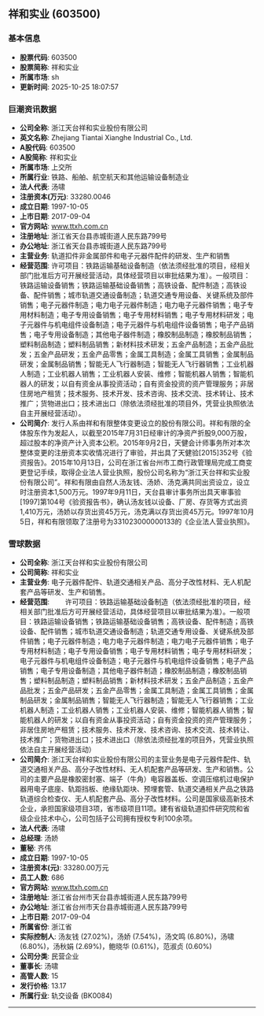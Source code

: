 ## 祥和实业 (603500)

### 基本信息

- **股票代码**: 603500
- **股票简称**: 祥和实业
- **所属市场**: sh
- **更新时间**: 2025-10-25 18:07:57

### 巨潮资讯数据

- **公司全称**: 浙江天台祥和实业股份有限公司
- **英文名称**: Zhejiang Tiantai Xianghe Industrial Co., Ltd.
- **A股代码**: 603500
- **A股简称**: 祥和实业
- **所属市场**: 上交所
- **所属行业**: 铁路、船舶、航空航天和其他运输设备制造业
- **法人代表**: 汤啸
- **注册资本(万元)**: 33280.0046
- **成立日期**: 1997-10-05
- **上市日期**: 2017-09-04
- **官方网站**: www.ttxh.com.cn
- **注册地址**: 浙江省天台县赤城街道人民东路799号
- **办公地址**: 浙江省天台县赤城街道人民东路799号
- **主营业务**: 轨道扣件非金属部件和电子元器件配件的研发、生产和销售
- **经营范围**: 许可项目：铁路运输基础设备制造（依法须经批准的项目，经相关部门批准后方可开展经营活动，具体经营项目以审批结果为准）。一般项目：铁路运输设备销售；铁路运输基础设备销售；高铁设备、配件制造；高铁设备、配件销售；城市轨道交通设备制造；轨道交通专用设备、关键系统及部件销售；电子元器件制造；电力电子元器件制造；电力电子元器件销售；电子专用材料制造；电子专用设备销售；电子专用材料销售；电子专用材料研发；电子元器件与机电组件设备制造；电子元器件与机电组件设备销售；电子产品销售；电子专用设备制造；其他电子器件制造；橡胶制品制造；橡胶制品销售；塑料制品制造；塑料制品销售；新材料技术研发；五金产品制造；五金产品批发；五金产品研发；五金产品零售；金属工具制造；金属工具销售；金属制品研发；金属制品销售；智能无人飞行器制造；智能无人飞行器销售；工业机器人制造；工业机器人销售；工业机器人安装、维修；智能机器人销售；智能机器人的研发；以自有资金从事投资活动；自有资金投资的资产管理服务；非居住房地产租赁；技术服务、技术开发、技术咨询、技术交流、技术转让、技术推广；货物进出口；技术进出口（除依法须经批准的项目外，凭营业执照依法自主开展经营活动）。
- **公司简介**: 发行人系由祥和有限整体变更设立的股份有限公司。祥和有限的全体股东作为发起人，以截至2015年7月31日经审计的净资产折股9,000万股，超过股本的净资产计入资本公积。2015年9月2日，天健会计师事务所对本次整体变更的注册资本实收情况进行了审验，并出具了天健验[2015]352号《验资报告》。2015年10月13日，公司在浙江省台州市工商行政管理局完成工商变更登记手续，取得企业法人营业执照，股份公司名称为“浙江天台祥和实业股份有限公司”。祥和有限由自然人汤友钱、汤娇、汤克满共同出资设立，设立时注册资本1,500万元。1997年9月11日，天台县审计事务所出具天审事验[1997]第104号《验资报告书》，确认汤友钱以设备、厂房、存货等方式出资1,410万元，汤娇以存货出资45万元，汤克满以存货出资45万元。1997年10月5日，祥和有限领取了注册号为331023000000133的《企业法人营业执照》。

### 雪球数据

- **公司全称**: 浙江天台祥和实业股份有限公司
- **公司简称**: 祥和实业
- **主营业务**: 电子元器件配件、轨道交通相关产品、高分子改性材料、无人机配套产品等研发、生产和销售。
- **经营范围**: 　　许可项目：铁路运输基础设备制造（依法须经批准的项目，经相关部门批准后方可开展经营活动，具体经营项目以审批结果为准）。一般项目：铁路运输设备销售；铁路运输基础设备销售；高铁设备、配件制造；高铁设备、配件销售；城市轨道交通设备制造；轨道交通专用设备、关键系统及部件销售；电子元器件制造；电力电子元器件制造；电力电子元器件销售；电子专用材料制造；电子专用设备销售；电子专用材料销售；电子专用材料研发；电子元器件与机电组件设备制造；电子元器件与机电组件设备销售；电子产品销售；电子专用设备制造；其他电子器件制造；橡胶制品制造；橡胶制品销售；塑料制品制造；塑料制品销售；新材料技术研发；五金产品制造；五金产品批发；五金产品研发；五金产品零售；金属工具制造；金属工具销售；金属制品研发；金属制品销售；智能无人飞行器制造；智能无人飞行器销售；工业机器人制造；工业机器人销售；工业机器人安装、维修；智能机器人销售；智能机器人的研发；以自有资金从事投资活动；自有资金投资的资产管理服务；非居住房地产租赁；技术服务、技术开发、技术咨询、技术交流、技术转让、技术推广；货物进出口；技术进出口（除依法须经批准的项目外，凭营业执照依法自主开展经营活动）
- **公司简介**: 浙江天台祥和实业股份有限公司的主营业务是电子元器件配件、轨道交通相关产品、高分子改性材料、无人机配套产品等研发、生产和销售。公司的主要产品是橡胶密封塞、端子（牛角）电容器盖板、空调压缩机过电保护器用电子底座、轨距挡板、绝缘轨距块、预埋套管、轨道交通相关产品之铁路轨道综合检查仪、无人机配套产品、高分子改性材料。公司是国家级高新技术企业，承担国家级项目3项，省市级项目11项。建有省级轨道扣件研究院和省级企业技术中心，公司包括子公司拥有授权专利100余项。
- **法人代表**: 汤啸
- **总经理**: 汤娇
- **董秘**: 齐伟
- **成立日期**: 1997-10-05
- **注册资本(元)**: 33280.00万元
- **员工人数**: 686
- **官方网站**: www.ttxh.com.cn
- **注册地址**: 浙江省台州市天台县赤城街道人民东路799号
- **办公地址**: 浙江省台州市天台县赤城街道人民东路799号
- **上市日期**: 2017-09-04
- **所属省份**: 浙江省
- **实际控制人**: 汤友钱 (27.02%)，汤娇 (7.54%)，汤文鸣 (6.80%)，汤啸 (6.80%)，汤秋娟 (2.69%)，鲍晓华 (0.61%)，范淑贞 (0.60%)
- **公司分类**: 民营企业
- **董事长**: 汤啸
- **高管人数**: 15
- **发行价格**: 13.17
- **所属行业**: 轨交设备 (BK0084)

---